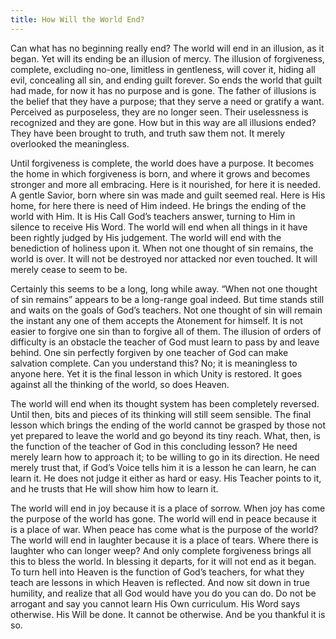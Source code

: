 ```yaml
---
title: How Will the World End?
---
```


Can what has no beginning really end? The world will end in an illusion,
as it began. Yet will its ending be an illusion of mercy. The illusion
of forgiveness, complete, excluding no-one, limitless in gentleness,
will cover it, hiding all evil, concealing all sin, and ending guilt
forever. So ends the world that guilt had made, for now it has no
purpose and is gone. The father of illusions is the belief that they
have a purpose; that they serve a need or gratify a want. Perceived as
purposeless, they are no longer seen. Their uselessness is recognized
and they are gone. How but in this way are all illusions ended? They
have been brought to truth, and truth saw them not. It merely overlooked
the meaningless.

Until forgiveness is complete, the world does have a purpose. It becomes
the home in which forgiveness is born, and where it grows and becomes
stronger and more all embracing. Here is it nourished, for here it is
needed. A gentle Savior, born where sin was made and guilt seemed real.
Here is His home, for here there is need of Him indeed. He brings the
ending of the world with Him. It is His Call God’s teachers answer,
turning to Him in silence to receive His Word. The world will end when
all things in it have been rightly judged by His judgement. The world
will end with the benediction of holiness upon it. When not one thought
of sin remains, the world is over. It will not be destroyed nor attacked
nor even touched. It will merely cease to seem to be.

Certainly this seems to be a long, long while away. “When not one
thought of sin remains” appears to be a long-range goal indeed. But time
stands still and waits on the goals of God’s teachers. Not one thought
of sin will remain the instant any one of them accepts the Atonement for
himself. It is not easier to forgive one sin than to forgive all of
them. The illusion of orders of difficulty is an obstacle the teacher of
God must learn to pass by and leave behind. One sin perfectly forgiven
by one teacher of God can make salvation complete. Can you understand
this? No; it is meaningless to anyone here. Yet it is the final lesson
in which Unity is restored. It goes against all the thinking of the
world, so does Heaven.

The world will end when its thought system has been completely reversed.
Until then, bits and pieces of its thinking will still seem sensible.
The final lesson which brings the ending of the world cannot be grasped
by those not yet prepared to leave the world and go beyond its tiny
reach. What, then, is the function of the teacher of God in this
concluding lesson? He need merely learn how to approach it; to be
willing to go in its direction. He need merely trust that, if God’s
Voice tells him it is a lesson he can learn, he can learn it. He does
not judge it either as hard or easy. His Teacher points to it, and he
trusts that He will show him how to learn it.

The world will end in joy because it is a place of sorrow. When joy has
come the purpose of the world has gone. The world will end in peace
because it is a place of war. When peace has come what is the purpose of
the world? The world will end in laughter because it is a place of
tears. Where there is laughter who can longer weep? And only complete
forgiveness brings all this to bless the world. In blessing it departs,
for it will not end as it began. To turn hell into Heaven is the
function of God’s teachers, for what they teach are lessons in which
Heaven is reflected. And now sit down in true humility, and realize that
all God would have you do you can do. Do not be arrogant and say you
cannot learn His Own curriculum. His Word says otherwise. His Will be
done. It cannot be otherwise. And be you thankful it is so.

